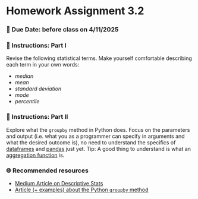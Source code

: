 # Homework Assignment 3.2

### 📆 Due Date: before class on 4/11/2025

### 🎯 Instructions: Part I

Revise the following statistical terms. Make yourself comfortable describing each term in your own words:
- *median*
- *mean*
- *standard deviation*
- *mode*
- *percentile*

### 🎯 Instructions: Part II
Explore what the `groupby` method in Python does. Focus on the parameters and output (i.e. what you as a programmer can specify in arguments and what the desired outcome is), no need to understand the specifics of [dataframes](https://www.w3schools.com/python/pandas/pandas_dataframes.asp) and [pandas](https://www.w3schools.com/python/pandas/default.asp) just yet. Tip: A good thing to understand is what an [aggregation function](https://jakevdp.github.io/PythonDataScienceHandbook/03.08-aggregation-and-grouping.html) is.

### 🌐 Recommended resources
- [Medium Article on Descriptive Stats](https://medium.com/@manishnegi101/descriptive-statistics-6494ad7d9278)
- [Article (+ examples) about the Python `groupby` method](https://www.geeksforgeeks.org/pandas/python-pandas-dataframe-groupby/)